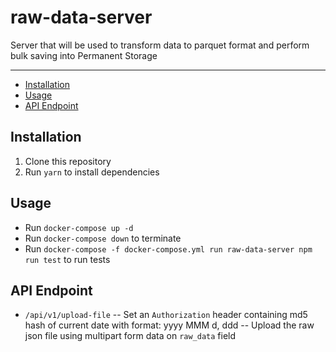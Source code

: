 # raw-data-server

Server that will be used to transform data to parquet format and perform bulk saving into Permanent Storage

---

- [Installation](#installation)
- [Usage](#usage)
- [API Endpoint](#api-endpoint)

## Installation

1. Clone this repository
2. Run `yarn` to install dependencies

## Usage

- Run `docker-compose up -d`
- Run `docker-compose down` to terminate
- Run `docker-compose -f docker-compose.yml run raw-data-server npm run test` to run tests

## API Endpoint

- `/api/v1/upload-file`
  -- Set an `Authorization` header containing md5 hash of current date with format: yyyy MMM d, ddd
  -- Upload the raw json file using multipart form data on `raw_data` field
